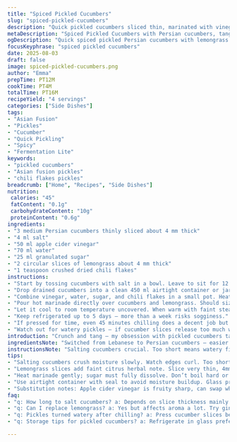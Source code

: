 ```yaml
---
title: "Spiced Pickled Cucumbers"
slug: "spiced-pickled-cucumbers"
description: "Quick pickled cucumbers sliced thin, marinated with vinegar, water, and a hint of citrus zest and chili flakes for a bright, zesty punch. Uses Persian cucumbers instead of Lebanese, swapping ginger for lemongrass and dill for chile pepper. Salt start to draw out moisture, hot marinade dissolves sugar, quick cool-down seals flavors. Refreshing, tart, slightly spicy contrast to rich or fried dishes."
metaDescription: "Spiced Pickled Cucumbers with Persian cucumbers, tangy vinegar, lemongrass aroma, chili flakes heat. Crisp-tart bites ready in under 20 minutes."
ogDescription: "Quick spiced pickled Persian cucumbers with lemongrass and chili. Tangy, crisp, with a spicy kick. Chill for best crunch; a bright, savory crunch fix."
focusKeyphrase: "spiced pickled cucumbers"
date: 2025-08-03
draft: false
image: spiced-pickled-cucumbers.png
author: "Emma"
prepTime: PT12M
cookTime: PT4M
totalTime: PT16M
recipeYield: "4 servings"
categories: ["Side Dishes"]
tags:
- "Asian Fusion"
- "Pickles"
- "Cucumber"
- "Quick Pickling"
- "Spicy"
- "Fermentation Lite"
keywords:
- "pickled cucumbers"
- "Asian fusion pickles"
- "chili flakes pickles"
breadcrumb: ["Home", "Recipes", "Side Dishes"]
nutrition: 
 calories: "45"
 fatContent: "0.1g"
 carbohydrateContent: "10g"
 proteinContent: "0.6g"
ingredients:
- "3 medium Persian cucumbers thinly sliced about 4 mm thick"
- "4 ml salt"
- "50 ml apple cider vinegar"
- "70 ml water"
- "25 ml granulated sugar"
- "2 circular slices of lemongrass about 4 mm thick"
- "1 teaspoon crushed dried chili flakes"
instructions:
- "Start by tossing cucumbers with salt in a bowl. Leave to sit for 12 minutes or until cucumbers look visibly shriveled, slightly softer but not soggy. Squeeze gently to drain excess liquid. This dehydrates cucumbers, preventing them from becoming mushy in marinade."
- "Drop drained cucumbers into a clean 450 ml airtight container or jar. Layer slices of lemongrass on top for aromatic infusion."
- "Combine vinegar, water, sugar, and chili flakes in a small pot. Heat gently until sugar fully dissolves and the mixture bubbles lightly. Don’t rush to boiling; gentle simmer is enough."
- "Pour hot marinade directly over cucumbers and lemongrass. Should sizzle on contact, metals might clang a bit — that’s what you want. Aroma of vinegar fused with lemongrass and chili will hit you instantly."
- "Let it cool to room temperature uncovered. When warm with faint steam rising, cover and refrigerate for at least 1 1/2 to 2 hours until chilled through and flavors meld. The cucumbers will become crisp-tart with a spicy zing."
- "Keep refrigerated up to 5 days — more than a week risks sogginess."
- "If pressed for time, even 45 minutes chilling does a decent job but flavor intensity improves with longer rest."
- "Watch out for watery pickles — if cucumber slices release too much water during salting, press firmly with a weight or paper towel between layers. Too much moisture waters down marinade."
introduction: "Crunch and tang — my obsession with pickled cucumbers taken up a notch here. Persian cucumbers, thinner than Lebanese, give a finer bite, less seedy, which holds up better in the jar. Swapping out the usual ginger slices for lemongrass adds a floral brightness; kind of citrusy herbal note that wakes up the palate. Ditching plain sugar for granulated sugar avoids clumping in the hot marinade, dissolves smoother.Recently, I pushed beyond standard quick pickling, adding chili flakes for heat. Not too much, just enough to flirt with your taste buds without punishing. Tried all this before? Good. But timing is everything. Salt draws out excess water; you want slightly limp, not soggy cucumber rounds. Hot marinade hits cucumbers; the sizzle’s a sonic clue that flavors start to permeate, texture shifts. Let it cool uncovered — steam escaping means you’re avoiding a steamy mush inside the jar. Then chill till the bite is sharp yet complemented by lemony lemongrass and subtle spice. These pickles vanish fast by my house, especially next to anything fried or fatty."
ingredientsNote: "Switched from Lebanese to Persian cucumbers — easier to find, less watery, thinner skin means no peeling unless blemished. Salt quantity tuned down slightly; too much dries cucs to rubbery. Vinegar swapped from rice vinegar to apple cider for fruity acidity; feel free to use white or white wine vinegar but adjust sweetness accordingly. Lemongrass replaces ginger for aroma variation; fresh or frozen will do but slice thin to release oils. Chili flakes added, optional if you can’t handle heat— try smoked paprika if milder spices preferred. Water dilutes acidity to prevent harshness. Sugar balances; substitute honey or agave if avoiding processed sugar, but expect slight flavor shift. High-quality salt matter — kosher or sea salt better than fine iodized for control. Use airtight container over jars without tight lid to maintain crispness and avoid moisture buildup. If cucumbers end up too wet after salting, pat dry or press with paper towel between layers to eliminate excess water before marinating."
instructionsNote: "Salting cucumbers crucial. Too short means watery final; too long and they collapse. Look for cucumber slices that shrink slightly, edge curls in a bit. Press gently with fingers to check firmness. When salting, mix thoroughly, not just layering salt unevenly. When pouring marinade, hot liquid sizzling on cucumbers is good; means vinegar penetrating quickly. Avoid boiling hard vinegar as volatile acidity will dull flavor. Use wooden spoon to stir sugar into vinegar-water before heating to dissolve faster. Cooling uncovered after pouring lets steam escape; trapping steam leads to soggy pickles. Refrigeration solidifies textures, melds flavors; don’t rush this step but you can nibble after 45 mins if desperate. If pickles become dull or watery after storage, drain liquid partially, reseal, and consume sooner. Perfect quick side for fried chicken, grilled meats, or thrown on sandwiches for a crunch and bite kick. Storing in glass preferable to plastic due to vinegar corrosiveness. Common issue: cucumber slices sticking together; a quick stir mid-refrigeration redistributes marinade and flavors evenly."
tips:
- "Salting cucumbers crush moisture slowly. Watch edges curl. Too short? Watery veggies; too long? Rubber texture. Press with fingers often. Salt spreads better if tossed, not layered. Use kosher or sea salt not iodized; stronger as control. Thin 4mm slices speed process drastically— thicker slows curing. Persian cucumbers thinner skin so no peel needed unless blemished. Never skip draining drained cucumbers."
- "Lemongrass slices add faint citrus herbal note. Slice very thin, 4mm max, bruise spices slightly with back of knife to release oils. Fresh or frozen both okay. Do not cook lemongrass in marinade, only steep. Avoid picking stems too thick or woody; bitter parts. Lemongrass aroma cuts vinegar acidity wide; must balance heat with chili flakes correctly."
- "Heat marinade gently; sugar must fully dissolve. Don’t boil hard or vinegar acidity dulls sharpness. Sounds long simmer bubbling not raging boil. Use wooden spoon to stir smoothly. Pour hot marinade directly over drained cucumbers. Sizzle almost instant means vinegar penetration effectiveness. Quick cool uncovered lets steam escape; traps steam = mushy pickles. Chill at least 1-2 hours minimum. Longer melds flavor better but 45 min good for emergency snack."
- "Use airtight container with seal to avoid moisture buildup. Glass preferred; vinegar corrodes plastics fast. If watery pickles appear later, drain some liquid and stir mid chill. Pressing cucumber slices with weight or paper towel before marinade crucial if water pools; prevents watering down marinade balance massively. Wait with caution though, drying out hard-edged cucumbers kills texture."
- "Substitution notes: Apple cider vinegar is fruity sharp, can swap white or white wine but adjust sugar more or less. Sugar helps dissolve smoothly; honey or agave works but flavor changes noticeably. Chili flakes optional; smoked paprika or less heat options switch easily. Water softens acidity; omit only if you want sharp bite. Salt quantity subtle; less than usual salt prevents rubbery results. Balance all parts around your kitchen setup."
faq:
- "q: How long to salt cucumbers? a: Depends on slice thickness mainly. Twelve minutes works for thin Persian rounds. Look for slight shriveling edges. Press gently; still firm but water released. Shorter than that? Ends watery. Longer? Rubber-like texture. Every batch varies. Always check visually and by feel."
- "q: Can I replace lemongrass? a: Yes but affects aroma a lot. Try ginger or lemon peel in pinch. Fresh lemongrass preferred but frozen okay if sliced thin. Avoid woody parts; imparts bitterness. Lemongrass adds citrusy floral. Without it, pickles lose that dimension. Chili flakes optional or swap smoked paprika if heat too much. Use what's on hand carefully."
- "q: Pickles turned watery after chilling? a: Press cucumber slices better before marinating next time. Excess moisture dilutes flavor. You can drain liquid off and stir pickles gently to redistribute, store in airtight container afterward to keep crisp. Salt and slice thickness key factors. Also avoid over chilling beyond 5 days or sogginess increases naturally."
- "q: Storage tips for pickled cucumbers? a: Refrigerate in glass preferred but airtight container mandatory for crispness. Can keep up to 5 days comfortably. Too long brings sogginess or dull flavor. Partial draining liquid if becoming watery helps prolong life. No freezing; breaks texture. Leftover marinade reused only if strained and reheated properly. Always label date made for best use awareness."

---
```

